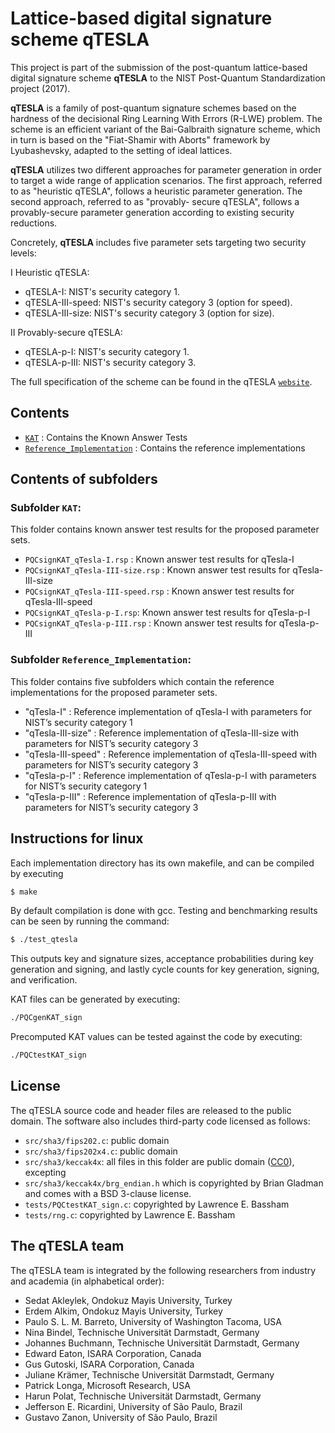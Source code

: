 # Lattice-based digital signature scheme **qTESLA**

This project is part of the submission of the post-quantum lattice-based digital signature
scheme **qTESLA** to the NIST Post-Quantum Standardization
project (2017). 

**qTESLA** is a family of post-quantum signature schemes based on the hardness of the decisional
Ring Learning With Errors (R-LWE) problem. 
The scheme is an efficient variant of the Bai-Galbraith signature scheme, which in
turn is based on the "Fiat-Shamir with Aborts" framework by Lyubashevsky, adapted
to the setting of ideal lattices.

**qTESLA** utilizes two different approaches for parameter generation in order to target a wide
range of application scenarios. The first approach, referred to as "heuristic qTESLA",
follows a heuristic parameter generation. The second approach, referred to as "provably-
secure qTESLA", follows a provably-secure parameter generation according to existing security
reductions.

Concretely, **qTESLA** includes five parameter sets targeting two security levels:

I  Heuristic qTESLA:

* qTESLA-I: NIST's security category 1.
* qTESLA-III-speed: NIST's security category 3 (option for speed).
* qTESLA-III-size: NIST's security category 3 (option for size).

II  Provably-secure qTESLA:

* qTESLA-p-I: NIST's security category 1.
* qTESLA-p-III: NIST's security category 3.

The full specification of the scheme can be found in the qTESLA [`website`](http://qtesla.org).

## Contents

- [`KAT`](KAT/)                     : Contains the Known Answer Tests
- [`Reference_Implementation`](Reference_Implementation) : Contains the reference implementations

## Contents of subfolders

### Subfolder `KAT`:
This folder contains known answer test results for the proposed parameter sets.

- `PQCsignKAT_qTesla-I.rsp` : Known answer test results for qTesla-I
- `PQCsignKAT_qTesla-III-size.rsp` : Known answer test results for qTesla-III-size
- `PQCsignKAT_qTesla-III-speed.rsp` : Known answer test results for qTesla-III-speed
- `PQCsignKAT_qTesla-p-I.rsp`: Known answer test results for qTesla-p-I
- `PQCsignKAT_qTesla-p-III.rsp` : Known answer test results for qTesla-p-III

### Subfolder `Reference_Implementation`:
This folder contains five subfolders which contain the reference implementations
for the proposed parameter sets.

- "qTesla-I" : Reference implementation of qTesla-I with parameters for
               NIST’s security category 1
- "qTesla-III-size" : Reference implementation of qTesla-III-size with parameters for
               NIST’s security category 3
- "qTesla-III-speed" : Reference implementation of qTesla-III-speed with parameters for
               NIST’s security category 3
- "qTesla-p-I" : Reference implementation of qTesla-p-I with parameters for
               NIST’s security category 1
- "qTesla-p-III" : Reference implementation of qTesla-p-III with parameters for
               NIST’s security category 3

## Instructions for linux

Each implementation directory has its own makefile, and can be compiled by executing

```sh
$ make
```

By default compilation is done with gcc. Testing and benchmarking results can be seen
by running the command:

```sh
$ ./test_qtesla
```

This outputs key and signature sizes, acceptance probabilities during key
generation and signing, and lastly cycle counts for key generation, signing,
and verification.


KAT files can be generated by executing:

```sh
./PQCgenKAT_sign
```

Precomputed KAT values can be tested against the code by executing:

```sh
./PQCtestKAT_sign
```

## License

The qTESLA source code and header files are released to the public domain.
The software also includes third-party code licensed as follows:

- `src/sha3/fips202.c`: public domain
- `src/sha3/fips202x4.c`: public domain
- `src/sha3/keccak4x`: all files in this folder are public domain  ([CC0](http://creativecommons.org/publicdomain/zero/1.0/)), excepting
- `src/sha3/keccak4x/brg_endian.h` which is copyrighted by Brian Gladman and comes with a BSD 3-clause license.
- `tests/PQCtestKAT_sign.c`: copyrighted by Lawrence E. Bassham 
- `tests/rng.c`: copyrighted by Lawrence E. Bassham

## The qTESLA team

The qTESLA team is integrated by the following researchers from industry and academia
(in alphabetical order):

- Sedat Akleylek, Ondokuz Mayis University, Turkey
- Erdem Alkim, Ondokuz Mayis University, Turkey
- Paulo S. L. M. Barreto, University of Washington Tacoma, USA
- Nina Bindel, Technische Universität Darmstadt, Germany
- Johannes Buchmann, Technische Universität Darmstadt, Germany
- Edward Eaton, ISARA Corporation, Canada
- Gus Gutoski, ISARA Corporation, Canada
- Juliane Krämer, Technische Universität Darmstadt, Germany
- Patrick Longa, Microsoft Research, USA
- Harun Polat, Technische Universität Darmstadt, Germany
- Jefferson E. Ricardini, University of São Paulo, Brazil
- Gustavo Zanon, University of São Paulo, Brazil
